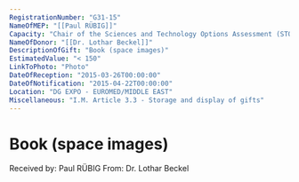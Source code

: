 ```yaml
---
RegistrationNumber: "G31-15"
NameOfMEP: "[[Paul RÜBIG]]"
Capacity: "Chair of the Sciences and Technology Options Assessment (STOA)"
NameOfDonor: "[[Dr. Lothar Beckel]]"
DescriptionOfGift: "Book (space images)"
EstimatedValue: "< 150"
LinkToPhoto: "Photo"
DateOfReception: "2015-03-26T00:00:00"
DateOfNotification: "2015-04-22T00:00:00"
Location: "DG EXPO - EUROMED/MIDDLE EAST"
Miscellaneous: "I.M. Article 3.3 - Storage and display of gifts"
---
```


# Book (space images)

Received by: Paul RÜBIG
From: Dr. Lothar Beckel
